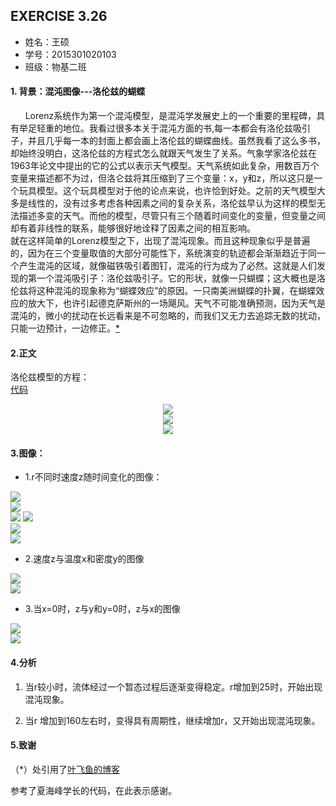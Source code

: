  ## EXERCISE 3.26
* 姓名：王硕
* 学号：2015301020103
* 班级：物基二班    
#### 1. 背景：混沌图像---洛伦兹的蝴蝶
      Lorenz系统作为第一个混沌模型，是混沌学发展史上的一个重要的里程碑，具有举足轻重的地位。我看过很多本关于混沌方面的书,每一本都会有洛伦兹吸引子，并且几乎每一本的封面上都会画上洛伦兹的蝴蝶曲线。虽然我看了这么多书，却始终没明白，这洛伦兹的方程式怎么就跟天气发生了关系。气象学家洛伦兹在1963年论文中提出的它的公式以表示天气模型。天气系统如此复杂，用数百万个变量来描述都不为过，但洛仑兹将其压缩到了三个变量：x，y和z，所以这只是一个玩具模型。这个玩具模型对于他的论点来说，也许恰到好处。之前的天气模型大多是线性的，没有过多考虑各种因素之间的复杂关系，洛伦兹早认为这样的模型无法描述多变的天气。而他的模型，尽管只有三个随着时间变化的变量，但变量之间却有着非线性的联系，能够很好地诠释了因素之间的相互影响。        
    就在这样简单的Lorenz模型之下，出现了混沌现象。而且这种现象似乎是普遍的，因为在三个变量取值的大部分可能性下，系统演变的轨迹都会渐渐趋近于同一个产生混沌的区域，就像磁铁吸引着图钉，混沌的行为成为了必然。这就是人们发现的第一个混沌吸引子：洛伦兹吸引子。它的形状，就像一只蝴蝶；这大概也是洛伦兹将这种混沌的现象称为“蝴蝶效应”的原因。一只南美洲蝴蝶的扑翼，在蝴蝶效应的放大下，也许引起德克萨斯州的一场飓风。天气不可能准确预测，因为天气是混沌的，微小的扰动在长远看来是不可忽略的，而我们又无力去追踪无数的扰动，只能一边预计，一边修正。[*](http://www.cnblogs.com/WhyEngine/p/4308445.html)    
  
#### 2.正文
洛伦兹模型的方程：    
[代码](https://github.com/March0ns/Computional_Physics_N2015301020103/blob/master/EXERCISE/temp7.py)

<div align=center>     
<img src="http://latex.codecogs.com/gif.latex?\frac{\mathrm{d}\,x}{\mathrm{d}\,t}=\sigma\,(y-x)">        
</div>    
<div align=center>

 <img src="http://latex.codecogs.com/gif.latex?\frac{\mathrm{d}\,y}{\mathrm{d}\,t}=-xz+rx-y">         
 </div>    
 <div align=center>

 <img src="http://latex.codecogs.com/gif.latex?\frac{\mathrm{d}\,z}{\mathrm{d}\,x}=xy-bz">         
</div>    

#### 3.图像：    

* 1.r不同时速度z随时间变化的图像：    
    
![](https://github.com/March0ns/Computional_Physics_N2015301020103/blob/master/EXERCISE/F_a_20.png)    
![](https://github.com/March0ns/Computional_Physics_N2015301020103/blob/master/EXERCISE/F_a_25.png)    
![](https://github.com/March0ns/Computional_Physics_N2015301020103/blob/master/EXERCISE/F_a_30.png) 
![](https://github.com/March0ns/Computional_Physics_N2015301020103/blob/master/EXERCISE/F_a_150.png)    
![](https://github.com/March0ns/Computional_Physics_N2015301020103/blob/master/EXERCISE/F_a_160.png)    
![](https://github.com/March0ns/Computional_Physics_N2015301020103/blob/master/EXERCISE/F_a_170.png) 

* 2.速度z与温度x和密度y的图像    
    
![](https://github.com/March0ns/Computional_Physics_N2015301020103/blob/master/EXERCISE/F_c_25.png)    
![](https://github.com/March0ns/Computional_Physics_N2015301020103/blob/master/EXERCISE/F_c_25x.png) 
     
* 3.当x=0时，z与y和y=0时，z与x的图像    
    
![](https://github.com/March0ns/Computional_Physics_N2015301020103/blob/master/EXERCISE/F_b_25x.png)    
![](https://github.com/March0ns/Computional_Physics_N2015301020103/blob/master/EXERCISE/F_b_25y.png) 

#### 4.分析    
 1. 当r较小时，流体经过一个暂态过程后逐渐变得稳定。r增加到25时，开始出现混沌现象。    
 
 2. 当r 增加到160左右时，变得具有周期性，继续增加r，又开始出现混沌现象。

#### 5.致谢
（*）处引用了[叶飞鱼的博客](http://www.cnblogs.com/WhyEngine/p/4308445.html)     

参考了夏海峰学长的代码，在此表示感谢。
